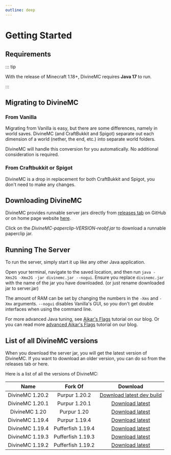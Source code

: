 ```yaml
---
outline: deep
---
```


# Getting Started

## Requirements

::: tip

With the release of Minecraft 1.18+, DivineMC requires **Java 17** to run.

:::

## Migrating to DivineMC

### From Vanilla

Migrating from Vanilla is easy, but there are some differences, namely in world saves. DivineMC (and
CraftBukkit and Spigot) separate out each dimension of a world (nether, the end, etc.) into separate
world folders.

DivineMC will handle this conversion for you automatically. No additional consideration is required.

### From Craftbukkit or Spigot

DivineMC is a drop in replacement for both CraftBukkit and Spigot, you don't need to make any changes.

## Downloading DivineMC

DivineMC provides runnable server jars directly from [releases tab](https://github.com/DivineMC/DivineMC/releases/latest) on GitHub or on home page website [here](https://divinemc.bxteam.gq/#download).

Click on the _DivineMC-paperclip-VERSION-reobf.jar_ to download a runnable paperclip jar.

## Running The Server

To run the server, simply start it up like any other Java application.

Open your terminal, navigate to the saved location, and then run
`java -Xms2G -Xmx2G -jar divinemc.jar --nogui`. Ensure you replace `divinemc.jar` with the name of the jar
you have downloaded. (or just rename downloaded jar to server.jar)

The amount of RAM can be set by changing the numbers in the `-Xms` and `-Xmx` arguments. `--nogui`
disables Vanilla's GUI, so you don't get double interfaces when using the command line.

For more advanced Java tuning, see [Aikar's Flags](https://divinemc.bxteam.gq/blog/2022/12/30/Aikar-Flags) tutorial on our blog. Or you can read more [advanced Aikar's Flags](https://divinemc.bxteam.gq/blog/2023/01/20/Updated-Aikar-Flags) tutorial on our blog.

## List of all DivineMC versions

When you download the server jar, you will get the latest version of DivineMC. If you want to download an older version, you can do so from the releases tab or here.

Here is a list of all the versions of DivineMC:

|      Name       |      Fork Of      |                                               Download                                                |
| :-------------: | :---------------: |:-----------------------------------------------------------------------------------------------------:|
| DivineMC 1.20.2 |   Purpur 1.20.2   | [Download latest dev build](https://github.com/DivineMC/DivineMC/actions?query=branch%3Aver%2F1.20.2) |
| DivineMC 1.20.1 |   Purpur 1.20.1   |          [Download latest](https://github.com/DivineMC/DivineMC/releases/tag/latest-1.20.1)           |
|  DivineMC 1.20  |    Purpur 1.20    |           [Download latest](https://github.com/DivineMC/DivineMC/releases/tag/latest-1.20)            |
| DivineMC 1.19.4 |   Purpur 1.19.4   |          [Download latest](https://github.com/DivineMC/DivineMC/releases/tag/latest-1.19.4)           |
| DivineMC 1.19.4 | Pufferfish 1.19.4 |           [Download latest](https://github.com/DivineMC/DivineMC/releases/tag/release-109)            |
| DivineMC 1.19.3 | Pufferfish 1.19.3 |          [Download latest](https://github.com/DivineMC/DivineMC/releases/tag/latest-1.19.3)           |
| DivineMC 1.19.2 | Pufferfish 1.19.2 |          [Download latest](https://github.com/DivineMC/DivineMC/releases/tag/latest-1.19.2)           |